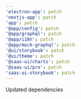 ```yaml
---
'electron-app': patch
'nextjs-app': patch
'app': patch
'@app/config': patch
'@app/graphql': patch
'@app/i18n': patch
'@app/mock-graphql': patch
'@ui/storybook': patch
'@ui/theme': patch
'@saas-ui/charts': patch
'@saas-ui/pro': patch
'saas-ui-storybook': patch
---
```


Updated dependencies
